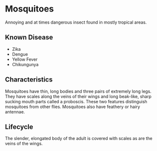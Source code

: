 # Mosquitoes

Annoying and at times dangerous insect found in mostly tropical areas. 

## Known Disease

- Zika
- Dengue
- Yellow Fever
- Chikungunya

## Characteristics

Mosquitoes have thin, long bodies and three pairs of extremely long legs. They have scales along the veins of their wings and long beak-like, sharp sucking mouth parts called a proboscis. These two features distinguish mosquitoes from other flies. Mosquitoes also have feathery or hairy antennae.

## Lifecycle

The slender, elongated body of the adult is covered with scales as are the veins of the wings. 

